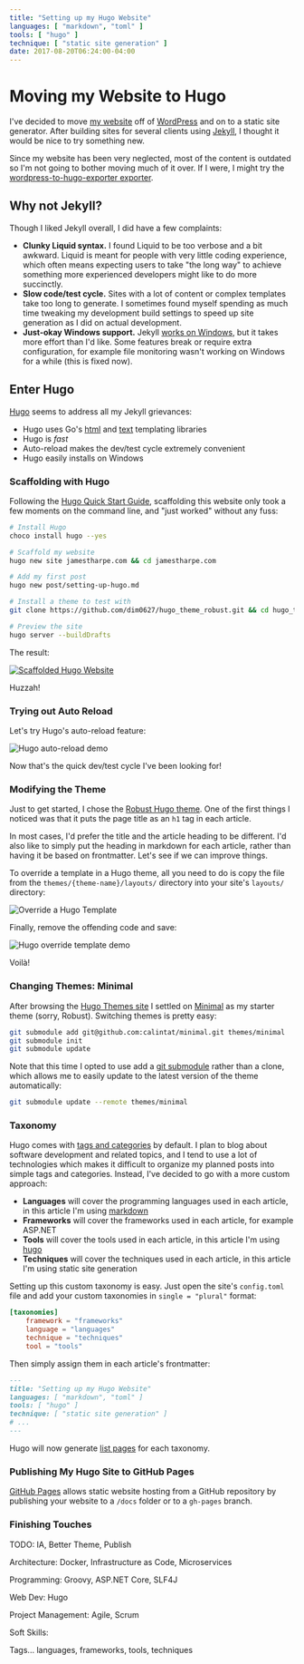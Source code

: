 ```yaml
---
title: "Setting up my Hugo Website"
languages: [ "markdown", "toml" ]
tools: [ "hugo" ]
technique: [ "static site generation" ]
date: 2017-08-20T06:24:00-04:00
---
```

# Moving my Website to Hugo

I've decided to move [my website](https://www.jamestharpe.com/) off of [WordPress](https://wordpress.org/) and on to a static site generator. After building sites for several clients using [Jekyll](https://jekyllrb.com/), I thought it would be nice to try something new.

Since my website has been very neglected, most of the content is outdated so I'm not going to bother moving much of it over. If I were, I might try the [wordpress-to-hugo-exporter exporter](https://github.com/SchumacherFM/wordpress-to-hugo-exporter).

## Why not Jekyll?

Though I liked Jekyll overall, I did have a few complaints:

* **Clunky Liquid syntax.**  I found Liquid to be too verbose and a bit awkward. Liquid is meant for people with very little coding experience, which often means expecting users to take "the long way" to achieve something more experienced developers might like to do more succinctly.
* **Slow code/test cycle.** Sites with a lot of content or complex templates take too long to generate. I sometimes found myself spending as much time tweaking my development build settings to speed up site generation as I did on actual development.
* **Just-okay Windows support.** Jekyll [works on Windows](https://jekyllrb.com/docs/windows/), but it takes more effort than I'd like. Some features break or require extra configuration, for example file monitoring wasn't working on Windows for a while (this is fixed now).

## Enter Hugo

[Hugo](http://gohugo.io/) seems to address all my Jekyll grievances:

* Hugo uses Go's [html](https://golang.org/pkg/html/template/) and [text](https://golang.org/pkg/text/template/) templating libraries
* Hugo is _fast_
* Auto-reload makes the dev/test cycle extremely convenient
* Hugo easily installs on Windows

### Scaffolding with Hugo

Following the [Hugo Quick Start Guide](https://gohugo.io/getting-started/quick-start/), scaffolding this website only took a few moments on the command line, and "just worked" without any fuss:

```bash
# Install Hugo
choco install hugo --yes

# Scaffold my website
hugo new site jamestharpe.com && cd jamestharpe.com

# Add my first post
hugo new post/setting-up-hugo.md

# Install a theme to test with
git clone https://github.com/dim0627/hugo_theme_robust.git && cd hugo_theme_robust && git checkout 3baae29 && cd ../

# Preview the site
hugo server --buildDrafts
```

The result:

[![Scaffolded Hugo Website](/img/jamestharpe.com-hugo-scaffold_600x409.png)](/img/jamestharpe.com-hugo-scaffold_995x680.png)

Huzzah!

### Trying out Auto Reload

Let's try Hugo's auto-reload feature:

![Hugo auto-reload demo](/img/hugo-auto-reload_600x634.gif)

Now that's the quick dev/test cycle I've been looking for!

### Modifying the Theme

Just to get started, I chose the [Robust Hugo theme](https://themes.gohugo.io/robust/). One of the first things I noticed was that it puts the page title as an `h1` tag in each article.

In most cases, I'd prefer the title and the article heading to be different. I'd also like to simply put the heading in markdown for each article, rather than having it be based on frontmatter. Let's see if we can improve things.

To override a template in a Hugo theme, all you need to do is copy the file from the `themes/{theme-name}/layouts/` directory into your site's `layouts/` directory:

![Override a Hugo Template](/img/hugo-override-layout_364x578.png)

Finally, remove the offending code and save:

![Hugo override template demo](/img/hugo-override-layout_600x633.gif)

Voilà!

### Changing Themes: Minimal

After browsing the [Hugo Themes site](https://themes.gohugo.io/) I settled on [Minimal](https://themes.gohugo.io/theme/minimal/) as my starter theme (sorry, Robust). Switching themes is pretty easy:

```bash
git submodule add git@github.com:calintat/minimal.git themes/minimal
git submodule init
git submodule update
```

Note that this time I opted to use add a [git submodule](https://git-scm.com/docs/git-submodule) rather than a clone, which allows me to easily update to the latest version of the theme automatically:

```bash
git submodule update --remote themes/minimal
```

### Taxonomy

Hugo comes with [tags and categories](https://gohugo.io/content-management/taxonomies/) by default. I plan to blog about software development and related topics, and I tend to use a lot of technologies which makes it difficult to organize my planned posts into simple tags and categories. Instead, I've decided to go with a more custom approach:

* **Languages** will cover the programming languages used in each article, in this article I'm using [markdown](/languages/markdown/)
* **Frameworks** will cover the frameworks used in each article, for example ASP.NET
* **Tools** will cover the tools used in each article, in this article I'm using [hugo](/tools/hugo/)
* **Techniques** will cover the techniques used in each article, in this article I'm using static site generation

Setting up this custom taxonomy is easy. Just open the site's `config.toml` file and add your custom taxonomies in `single = "plural"` format:

```toml
[taxonomies]
    framework = "frameworks"
    language = "languages"
    technique = "techniques"
    tool = "tools"
```

Then simply assign them in each article's frontmatter:

```markdown
---
title: "Setting up my Hugo Website"
languages: [ "markdown", "toml" ]
tools: [ "hugo" ]
technique: [ "static site generation" ]
# ...
---
```

Hugo will now generate [list pages](https://gohugo.io/templates/lists/) for each taxonomy.

### Publishing My Hugo Site to GitHub Pages

[GitHub Pages](https://pages.github.com/) allows static website hosting from a GitHub repository by publishing your website to a `/docs` folder or to a `gh-pages` branch.

### Finishing Touches

TODO: IA, Better Theme, Publish

Architecture: Docker, Infrastructure as Code, Microservices

Programming: Groovy, ASP.NET Core, SLF4J

Web Dev: Hugo

Project Management: Agile, Scrum

Soft Skills: 


Tags... languages, frameworks, tools, techniques